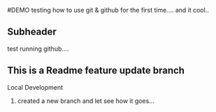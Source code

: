 #DEMO
testing how to use git & github for the first time.... and it cool..

## Subheader

test running github....

## This is a Readme feature update branch

Local Development

1. created a new branch and let see how it goes...
